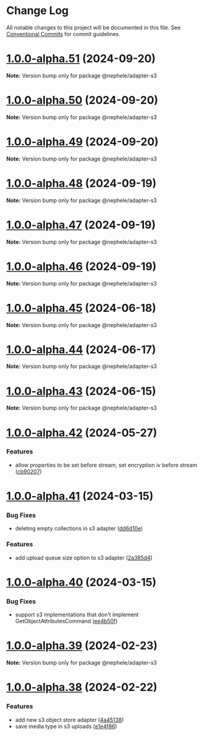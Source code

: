 # Change Log

All notable changes to this project will be documented in this file.
See [Conventional Commits](https://conventionalcommits.org) for commit guidelines.

# [1.0.0-alpha.51](https://github.com/sciactive/nephele/compare/v1.0.0-alpha.50...v1.0.0-alpha.51) (2024-09-20)

**Note:** Version bump only for package @nephele/adapter-s3





# [1.0.0-alpha.50](https://github.com/sciactive/nephele/compare/v1.0.0-alpha.49...v1.0.0-alpha.50) (2024-09-20)

**Note:** Version bump only for package @nephele/adapter-s3





# [1.0.0-alpha.49](https://github.com/sciactive/nephele/compare/v1.0.0-alpha.48...v1.0.0-alpha.49) (2024-09-20)

**Note:** Version bump only for package @nephele/adapter-s3





# [1.0.0-alpha.48](https://github.com/sciactive/nephele/compare/v1.0.0-alpha.47...v1.0.0-alpha.48) (2024-09-19)

**Note:** Version bump only for package @nephele/adapter-s3





# [1.0.0-alpha.47](https://github.com/sciactive/nephele/compare/v1.0.0-alpha.46...v1.0.0-alpha.47) (2024-09-19)

**Note:** Version bump only for package @nephele/adapter-s3





# [1.0.0-alpha.46](https://github.com/sciactive/nephele/compare/v1.0.0-alpha.45...v1.0.0-alpha.46) (2024-09-19)

**Note:** Version bump only for package @nephele/adapter-s3





# [1.0.0-alpha.45](https://github.com/sciactive/nephele/compare/v1.0.0-alpha.44...v1.0.0-alpha.45) (2024-06-18)

**Note:** Version bump only for package @nephele/adapter-s3





# [1.0.0-alpha.44](https://github.com/sciactive/nephele/compare/v1.0.0-alpha.43...v1.0.0-alpha.44) (2024-06-17)

**Note:** Version bump only for package @nephele/adapter-s3





# [1.0.0-alpha.43](https://github.com/sciactive/nephele/compare/v1.0.0-alpha.42...v1.0.0-alpha.43) (2024-06-15)

**Note:** Version bump only for package @nephele/adapter-s3





# [1.0.0-alpha.42](https://github.com/sciactive/nephele/compare/v1.0.0-alpha.41...v1.0.0-alpha.42) (2024-05-27)


### Features

* allow properties to be set before stream, set encryption iv before stream ([cb90207](https://github.com/sciactive/nephele/commit/cb90207096b7ccdf545bd146cc5fa7e13a35eb08))





# [1.0.0-alpha.41](https://github.com/sciactive/nephele/compare/v1.0.0-alpha.40...v1.0.0-alpha.41) (2024-03-15)


### Bug Fixes

* deleting empty collections in s3 adapter ([dd6d10e](https://github.com/sciactive/nephele/commit/dd6d10ebf7a7779fd93b225182b482428a7d3b33))


### Features

* add upload queue size option to s3 adapter ([2a385d4](https://github.com/sciactive/nephele/commit/2a385d44d0546dcf5acd8bc30b062d8f554b2604))





# [1.0.0-alpha.40](https://github.com/sciactive/nephele/compare/v1.0.0-alpha.39...v1.0.0-alpha.40) (2024-03-15)


### Bug Fixes

* support s3 implementations that don't implement GetObjectAttributesCommand ([ee4b50f](https://github.com/sciactive/nephele/commit/ee4b50ffc1c68b6cdd2068b3e5b86432bc3b7f95))





# [1.0.0-alpha.39](https://github.com/sciactive/nephele/compare/v1.0.0-alpha.38...v1.0.0-alpha.39) (2024-02-23)

**Note:** Version bump only for package @nephele/adapter-s3





# [1.0.0-alpha.38](https://github.com/sciactive/nephele/compare/v1.0.0-alpha.37...v1.0.0-alpha.38) (2024-02-22)


### Features

* add new s3 object store adapter ([4a45138](https://github.com/sciactive/nephele/commit/4a451383cd59b395124c6f145f98dbffb8acd640))
* save media type in s3 uploads ([e1e4f86](https://github.com/sciactive/nephele/commit/e1e4f869db9645a26ca53c357dbdb04f25b87d2f))
